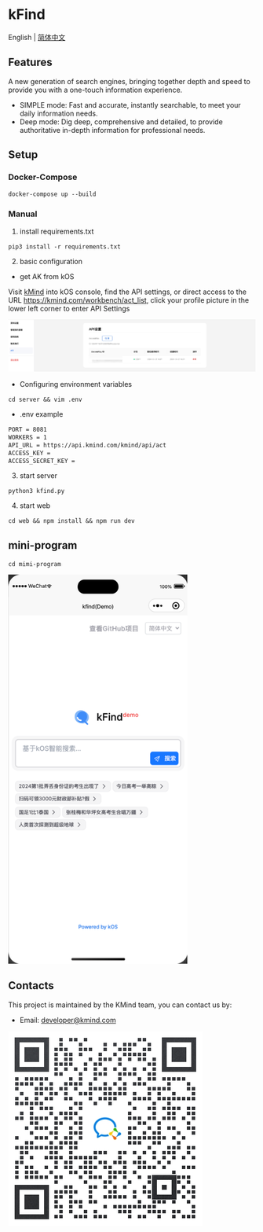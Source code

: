 # kFind
English | [简体中文](README_zh-CN.md)

## Features
A new generation of search engines, bringing together depth and speed to provide you with a one-touch information experience.
- SIMPLE mode: Fast and accurate, instantly searchable, to meet your daily information needs.
- Deep mode: Dig deep, comprehensive and detailed, to provide authoritative in-depth information for professional needs.

## Setup

### Docker-Compose
```shell
docker-compose up --build
```

### Manual
1. install requirements.txt
```shell
pip3 install -r requirements.txt
```

2. basic configuration

- get AK from kOS

Visit [kMind](https://kmind.com/) into kOS console, find the API settings, or direct access to the URL https://kmind.com/workbench/act_list, click your profile picture in the lower left corner to enter API Settings

![ak](https://github.com/KMind-Inc/k-Find/blob/main/assets/ak.png?raw=true)

- Configuring environment variables
```shell
cd server && vim .env
```
- .env example
```shell
PORT = 8081
WORKERS = 1
API_URL = https://api.kmind.com/kmind/api/act
ACCESS_KEY = 
ACCESS_SECRET_KEY = 
```

3. start server 
```shell
python3 kfind.py
```

4. start web
```shell
cd web && npm install && npm run dev
```

## mini-program
```shell
cd mimi-program
```

<img src="https://github.com/KMind-Inc/k-Find/blob/main/assets/mini-program.png?raw=true" width="365" height="792">

## Contacts

This project is maintained by the KMind team, you can contact us by:
* Email: developer@kmind.com

![wechat](https://github.com/KMind-Inc/k-Find/blob/main/assets/wechat.jpeg?raw=true)